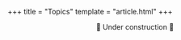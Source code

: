 +++
title = "Topics"
template = "article.html"
+++

<div style="text-align: center">🚧 Under construction 🚧</div>